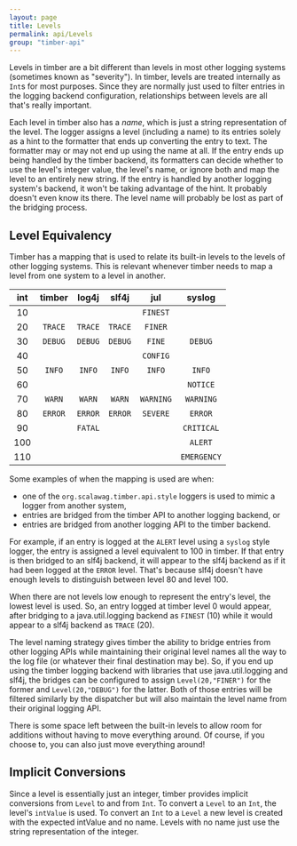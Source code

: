 ```yaml
---
layout: page
title: Levels
permalink: api/Levels
group: "timber-api"
---
```


Levels in timber are a bit different than levels in most other logging systems (sometimes known as "severity").
In timber, levels are treated internally as `Int`s for most purposes. Since they are normally just used to filter
entries in the logging backend configuration, relationships between levels are all that's really important.

Each level in timber also has a _name_, which is just a string representation of the level.  The logger assigns a
level (including a name) to its entries solely as a hint to the formatter that ends up converting the entry to text.
The formatter may or may not end up using the name at all.
If the entry ends up being handled by the timber backend, its formatters can decide whether to use the level's integer
value, the level's name, or ignore both and map the level to an entirely new string.  If the entry is handled by
another logging system's backend, it won't be taking advantage of the hint.  It probably doesn't even know its there.
The level name will probably be lost as part of the bridging process.

## Level Equivalency

Timber has a mapping that is used to relate its built-in levels to the levels of other logging systems.  This is
relevant whenever timber needs to map a level from one system to a level in another.

|int|timber     |log4j      |slf4j      |jul        |syslog     |
|:-:|:---------:|:---------:|:---------:|:---------:|:---------:|
| 10|           |           |           |`FINEST`   |           |
| 20|`TRACE`    |`TRACE`    |`TRACE`    |`FINER`    |           |
| 30|`DEBUG`    |`DEBUG`    |`DEBUG`    |`FINE`     |`DEBUG`    |
| 40|           |           |           |`CONFIG`   |           |
| 50|`INFO`     |`INFO`     |`INFO`     |`INFO`     |`INFO`     |
| 60|           |           |           |           |`NOTICE`   |
| 70|`WARN`     |`WARN`     |`WARN`     |`WARNING`  |`WARNING`  |
| 80|`ERROR`    |`ERROR`    |`ERROR`    |`SEVERE`   |`ERROR`    |
| 90|           |`FATAL`    |           |           |`CRITICAL` |
|100|           |           |           |           |`ALERT`    |
|110|           |           |           |           |`EMERGENCY`|

Some examples of when the mapping is used are when:

* one of the `org.scalawag.timber.api.style` loggers is used to mimic a logger from another system,
* entries are bridged from the timber API to another logging backend, or
* entries are bridged from another logging API to the timber backend.

For example, if an entry is logged at the `ALERT` level using a `syslog` style logger, the entry is assigned a level
equivalent to 100 in timber.  If that entry is then bridged to an slf4j backend, it will appear to the slf4j backend
as if it had been logged at the `ERROR` level.  That's because slf4j doesn't have enough levels to distinguish between
level 80 and level 100.

When there are not levels low enough to represent the entry's level, the lowest level is used.  So, an entry logged at
timber level 0 would appear, after bridging to a java.util.logging backend as `FINEST` (10) while it would appear to a
slf4j backend as `TRACE` (20).

The level naming strategy gives timber the ability to bridge entries from other logging APIs while maintaining their
original level names all the way to the log file (or whatever their final destination may be).  So, if you end up
using the timber logging backend with libraries that use java.util.logging and slf4j, the bridges can be configured
to assign `Level(20,"FINER")` for the former and `Level(20,"DEBUG")` for the latter.  Both of those entries will be
filtered similarly by the dispatcher but will also maintain the level name from their original logging API.

There is some space left between the built-in levels to allow room for additions without having to move everything
around.  Of course, if you choose to, you can also just move everything around!

## Implicit Conversions

Since a level is essentially just an integer, timber provides implicit conversions from `Level` to and from `Int`.
To convert a `Level` to an `Int`, the level's `intValue` is used.  To convert an `Int` to a `Level` a new level is
created with the expected intValue and no name.  Levels with no name just use the string representation of the integer.
